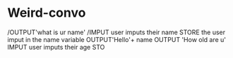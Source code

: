 # Weird-convo
/OUTPUT'what is ur name'
/IMPUT user imputs their name
STORE the user imput in the name variable 
OUTPUT'Hello'+ name
OUTPUT 'How old are u'
IMPUT user imputs their age 
STO
